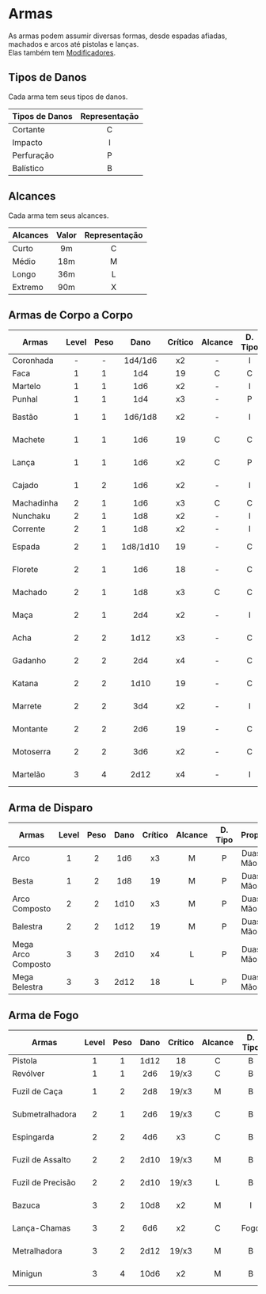 # Armas

As armas podem assumir diversas formas, desde espadas afiadas, machados e arcos até pistolas e lanças.  
Elas também tem [Modificadores](./Armas/Modificadores.md).

## Tipos de Danos

Cada arma tem seus tipos de danos.

| Tipos de Danos | Representação |
| -------------- | :-----------: |
| Cortante       |       C       |
| Impacto        |       I       |
| Perfuração     |       P       |
| Balístico      |       B       |

## Alcances

Cada arma tem seus alcances.

| Alcances | Valor | Representação |
| -------- | :---: | :-----------: |
| Curto    |  9m   |       C       |
| Médio    |  18m  |       M       |
| Longo    |  36m  |       L       |
| Extremo  |  90m  |       X       |

## Armas de Corpo a Corpo

|   Armas    | Level | Peso  |   Dano   | Crítico | Alcance | D. Tipo |   Prop.   |
| ---------- | :---: | :---: | :------: | :-----: | :-----: | :-----: | :-------: |
| Coronhada  |   -   |   -   | 1d4/1d6  |   x2    |    -    |    I    |   Leve    |
| Faca       |   1   |   1   |   1d4    |   19    |    C    |    C    |   Leve    |
| Martelo    |   1   |   1   |   1d6    |   x2    |    -    |    I    |   Leve    |
| Punhal     |   1   |   1   |   1d4    |   x3    |    -    |    P    |   Leve    |
| Bastão     |   1   |   1   | 1d6/1d8  |   x2    |    -    |    I    |  Uma Mão  |
| Machete    |   1   |   1   |   1d6    |   19    |    C    |    C    |  Uma Mão  |
| Lança      |   1   |   1   |   1d6    |   x2    |    C    |    P    |  Uma Mão  |
| Cajado     |   1   |   2   |   1d6    |   x2    |    -    |    I    | Duas Mãos |
| Machadinha |   2   |   1   |   1d6    |   x3    |    C    |    C    |   Leve    |
| Nunchaku   |   2   |   1   |   1d8    |   x2    |    -    |    I    |   Leve    |
| Corrente   |   2   |   1   |   1d8    |   x2    |    -    |    I    |   Leve    |
| Espada     |   2   |   1   | 1d8/1d10 |   19    |    -    |    C    |  Uma Mão  |
| Florete    |   2   |   1   |   1d6    |   18    |    -    |    C    |  Uma Mão  |
| Machado    |   2   |   1   |   1d8    |   x3    |    C    |    C    |  Uma Mão  |
| Maça       |   2   |   1   |   2d4    |   x2    |    -    |    I    |  Uma Mão  |
| Acha       |   2   |   2   |   1d12   |   x3    |    -    |    C    | Duas Mãos |
| Gadanho    |   2   |   2   |   2d4    |   x4    |    -    |    C    | Duas Mãos |
| Katana     |   2   |   2   |   1d10   |   19    |    -    |    C    | Duas Mãos |
| Marrete    |   2   |   2   |   3d4    |   x2    |    -    |    I    | Duas Mãos |
| Montante   |   2   |   2   |   2d6    |   19    |    -    |    C    | Duas Mãos |
| Motoserra  |   2   |   2   |   3d6    |   x2    |    -    |    C    | Duas Mãos |
| Martelão   |   3   |   4   |   2d12   |   x4    |    -    |    I    | Duas Mãos |

## Arma de Disparo

|       Armas        | Level | Peso  | Dano  | Crítico | Alcance | D. Tipo |   Prop.   |
| ------------------ | :---: | :---: | :---: | :-----: | :-----: | :-----: | :-------: |
| Arco               |   1   |   2   |  1d6  |   x3    |    M    |    P    | Duas Mãos |
| Besta              |   1   |   2   |  1d8  |   19    |    M    |    P    | Duas Mãos |
| Arco Composto      |   2   |   2   | 1d10  |   x3    |    M    |    P    | Duas Mãos |
| Balestra           |   2   |   2   | 1d12  |   19    |    M    |    P    | Duas Mãos |
| Mega Arco Composto |   3   |   3   | 2d10  |   x4    |    L    |    P    | Duas Mãos |
| Mega Belestra      |   3   |   3   | 2d12  |   18    |    L    |    P    | Duas Mãos |

## Arma de Fogo

|       Armas       | Level | Peso  | Dano  | Crítico | Alcance | D. Tipo |   Prop.   |
| ----------------- | :---: | :---: | :---: | :-----: | :-----: | :-----: | :-------: |
| Pistola           |   1   |   1   | 1d12  |   18    |    C    |    B    |   Leve    |
| Revólver          |   1   |   1   |  2d6  |  19/x3  |    C    |    B    |   Leve    |
| Fuzil de Caça     |   1   |   2   |  2d8  |  19/x3  |    M    |    B    | Duas Mãos |
| Submetralhadora   |   2   |   1   |  2d6  |  19/x3  |    C    |    B    |  Uma Mão  |
| Espingarda        |   2   |   2   |  4d6  |   x3    |    C    |    B    | Duas Mãos |
| Fuzil de Assalto  |   2   |   2   | 2d10  |  19/x3  |    M    |    B    | Duas Mãos |
| Fuzil de Precisão |   2   |   2   | 2d10  |  19/x3  |    L    |    B    | Duas Mãos |
| Bazuca            |   3   |   2   | 10d8  |   x2    |    M    |    I    | Duas Mãos |
| Lança-Chamas      |   3   |   2   |  6d6  |   x2    |    C    |  Fogo   | Duas Mãos |
| Metralhadora      |   3   |   2   | 2d12  |  19/x3  |    M    |    B    | Duas Mãos |
| Minigun           |   3   |   4   | 10d6  |   x2    |    M    |    B    | Duas Mãos |
